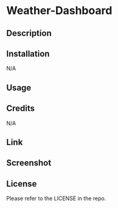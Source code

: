 # Weather-Dashboard

## Description


## Installation
N/A

## Usage


## Credits
N/A

## Link


## Screenshot


## License
Please refer to the LICENSE in the repo.